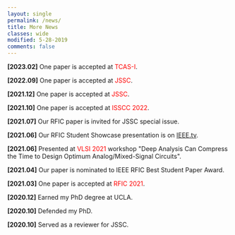 ```yaml
---
layout: single
permalink: /news/
title: More News
classes: wide
modified: 5-28-2019
comments: false
---
```


**[2023.02]** One paper is accepted at <span style="color:red">TCAS-I</span>.

**[2022.09]** One paper is accepted at <span style="color:red">JSSC</span>.

**[2021.12]** One paper is accepted at <span style="color:red">JSSC</span>.

**[2021.10]** One paper is accepted at <span style="color:red">ISSCC 2022</span>.

**[2021.07]** Our RFIC paper is invited for JSSC special issue.

**[2021.06]** Our RFIC Student Showcase presentation is on [IEEE.tv](https://ieeetv.ieee.org/channels/mtts/kejian-shi-rfic-student-showcase-ims-2021).

**[2021.06]** Presented at <span style="color:red">VLSI 2021</span> workshop "Deep Analysis Can Compress the Time to Design Optimum Analog/Mixed-Signal Circuits".

**[2021.04]** Our paper is nominated to IEEE RFIC Best Student Paper Award. 

**[2021.03]** One paper is accepted at <span style="color:red">RFIC 2021</span>. 

**[2020.12]** Earned my PhD degree at UCLA.

**[2020.10]** Defended my PhD.

**[2020.10]** Served as a reviewer for JSSC.

